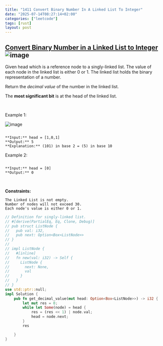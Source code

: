 ```yaml
---
title: "1411 Convert Binary Number In A Linked List To Integer"
date: "2025-07-14T08:27:14+02:00"
categories: ["leetcode"]
tags: [rust]
layout: post
---
```


## [Convert Binary Number in a Linked List to Integer](https://leetcode.com/problems/convert-binary-number-in-a-linked-list-to-integer) ![image](https://img.shields.io/badge/Difficulty-Easy-brightgreen)

Given head which is a reference node to a singly-linked list. The value of each node in the linked list is either 0 or 1. The linked list holds the binary representation of a number.

Return the *decimal value* of the number in the linked list.

The **most significant bit** is at the head of the linked list.

 

Example 1:

![image](https://assets.leetcode.com/uploads/2019/12/05/graph-1.png)
```

**Input:** head = [1,0,1]
**Output:** 5
**Explanation:** (101) in base 2 = (5) in base 10

```

Example 2:

```

**Input:** head = [0]
**Output:** 0

```

 

**Constraints:**

	The Linked List is not empty.
	Number of nodes will not exceed 30.
	Each node's value is either 0 or 1.

```rust
// Definition for singly-linked list.
// #[derive(PartialEq, Eq, Clone, Debug)]
// pub struct ListNode {
//   pub val: i32,
//   pub next: Option<Box<ListNode>>
// }
// 
// impl ListNode {
//   #[inline]
//   fn new(val: i32) -> Self {
//     ListNode {
//       next: None,
//       val
//     }
//   }
// }
use std::ptr::null;
impl Solution {
    pub fn get_decimal_value(mut head: Option<Box<ListNode>>) -> i32 {
        let mut res = 0;
        while let Some(node) = head {
            res = (res << 1) | node.val;
            head = node.next;
        }
        res

    }
}
```